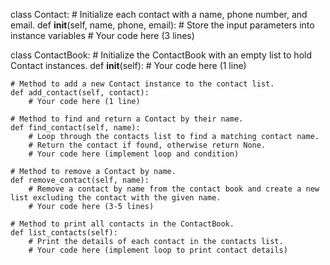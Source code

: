 class Contact:
    # Initialize each contact with a name, phone number, and email.
    def __init__(self, name, phone, email):
        # Store the input parameters into instance variables
        # Your code here (3 lines)

class ContactBook:
    # Initialize the ContactBook with an empty list to hold Contact instances.
    def __init__(self):
        # Your code here (1 line)

    # Method to add a new Contact instance to the contact list.
    def add_contact(self, contact):
        # Your code here (1 line)

    # Method to find and return a Contact by their name.
    def find_contact(self, name):
        # Loop through the contacts list to find a matching contact name.
        # Return the contact if found, otherwise return None.
        # Your code here (implement loop and condition)

    # Method to remove a Contact by name.
    def remove_contact(self, name):
        # Remove a contact by name from the contact book and create a new list excluding the contact with the given name.
        # Your code here (3-5 lines)

    # Method to print all contacts in the ContactBook.
    def list_contacts(self):
        # Print the details of each contact in the contacts list.
        # Your code here (implement loop to print contact details)